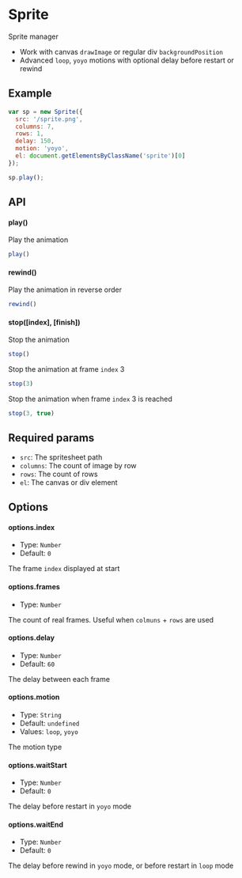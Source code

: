 # Sprite

Sprite manager

* Work with canvas `drawImage` or regular div `backgroundPosition`
* Advanced `loop`, `yoyo` motions with optional delay before restart or rewind


## Example

```js
var sp = new Sprite({
  src: '/sprite.png',
  columns: 7,
  rows: 1,
  delay: 150,
  motion: 'yoyo',
  el: document.getElementsByClassName('sprite')[0]
});

sp.play();
```


## API

#### play()

Play the animation

```js
play()
```

#### rewind()

Play the animation in reverse order

```js
rewind()
```

#### stop([index], [finish])

Stop the animation

```js
stop()
```

Stop the animation at frame `index` 3

```js
stop(3)
```

Stop the animation when frame `index` 3 is reached

```js
stop(3, true)
```

## Required params

* `src`: The spritesheet path
* `columns`: The count of image by row
* `rows`: The count of rows
* `el`: The canvas or div element

## Options

#### options.index

* Type: `Number`
* Default: `0`

The frame `index` displayed at start

#### options.frames

* Type: `Number`

The count of real frames. Useful when `colmuns` + `rows` are used

#### options.delay

* Type: `Number`
* Default: `60`

The delay between each frame

#### options.motion

* Type: `String`
* Default: `undefined`
* Values: `loop`, `yoyo`

The motion type

#### options.waitStart

* Type: `Number`
* Default: `0`

The delay before restart in `yoyo` mode

#### options.waitEnd

* Type: `Number`
* Default: `0`

The delay before rewind in `yoyo` mode, or before restart in `loop` mode
